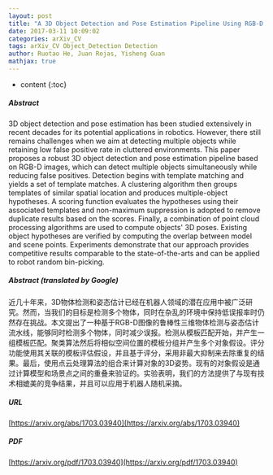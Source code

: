 ```yaml
---
layout: post
title: "A 3D Object Detection and Pose Estimation Pipeline Using RGB-D Images"
date: 2017-03-11 10:09:02
categories: arXiv_CV
tags: arXiv_CV Object_Detection Detection
author: Ruotao He, Juan Rojas, Yisheng Guan
mathjax: true
---
```


* content
{:toc}

##### Abstract
3D object detection and pose estimation has been studied extensively in recent decades for its potential applications in robotics. However, there still remains challenges when we aim at detecting multiple objects while retaining low false positive rate in cluttered environments. This paper proposes a robust 3D object detection and pose estimation pipeline based on RGB-D images, which can detect multiple objects simultaneously while reducing false positives. Detection begins with template matching and yields a set of template matches. A clustering algorithm then groups templates of similar spatial location and produces multiple-object hypotheses. A scoring function evaluates the hypotheses using their associated templates and non-maximum suppression is adopted to remove duplicate results based on the scores. Finally, a combination of point cloud processing algorithms are used to compute objects' 3D poses. Existing object hypotheses are verified by computing the overlap between model and scene points. Experiments demonstrate that our approach provides competitive results comparable to the state-of-the-arts and can be applied to robot random bin-picking.

##### Abstract (translated by Google)
近几十年来，3D物体检测和姿态估计已经在机器人领域的潜在应用中被广泛研究。然而，当我们的目标是检测多个物体，同时在杂乱的环境中保持低误报率时仍然存在挑战。本文提出了一种基于RGB-D图像的鲁棒性三维物体检测与姿态估计流水线，能够同时检测多个物体，同时减少误报。检测从模板匹配开始，并产生一组模板匹配。聚类算法然后将相似空间位置的模板分组并产生多个对象假设。评分功能使用其关联的模板评估假设，并且基于评分，采用非最大抑制来去除重复的结果。最后，使用点云处理算法的组合来计算对象的3D姿势。现有的对象假设是通过计算模型和场景点之间的重叠来验证的。实验表明，我们的方法提供了与现有技术相媲美的竞争结果，并且可以应用于机器人随机采摘。

##### URL
[https://arxiv.org/abs/1703.03940](https://arxiv.org/abs/1703.03940)

##### PDF
[https://arxiv.org/pdf/1703.03940](https://arxiv.org/pdf/1703.03940)

